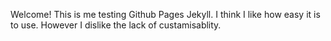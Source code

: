 Welcome!
This is me testing Github Pages Jekyll. I think I like how easy it is to use. However I dislike the lack of custamisablity.
